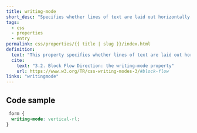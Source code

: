 ```yaml
---
title: writing-mode
short_desc: "Specifies whether lines of text are laid out horizontally or vertically and the direction in which blocks progress."
tags:
  - css
  - properties
  - entry
permalink: css/properties/{{ title | slug }}/index.html
definition:
  text: "This property specifies whether lines of text are laid out horizontally or vertically and the direction in which blocks progress."
  cite:
    text: "3.2. Block Flow Direction: the writing-mode property"
    url: https://www.w3.org/TR/css-writing-modes-3/#block-flow
links: "writingmode"
---
```


<h2 class="h3"><span>Code sample</span></h2>

```css
 form {
  writing-mode: vertical-rl; 
}
```
